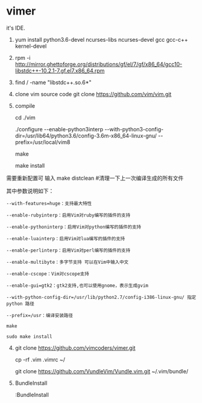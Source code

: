 # vimer
it's IDE.

1. yum install python3.6-devel ncurses-libs ncurses-devel gcc gcc-c++ kernel-devel
2. rpm -i http://mirror.ghettoforge.org/distributions/gf/el/7/gf/x86_64/gcc10-libstdc++-10.2.1-7.gf.el7.x86_64.rpm
3. find / -name "libstdc++.so.6*"
4. clone vim source code
	git clone https://github.com/vim/vim.git
3. compile

	cd ./vim

	./configure --enable-python3interp --with-python3-config-dir=/usr/lib64/python3.6/config-3.6m-x86_64-linux-gnu/ --prefix=/usr/local/vim8

	make

	make install

需要重新配置可 输入 make distclean #清理一下上一次编译生成的所有文件

其中参数说明如下：

	--with-features=huge：支持最大特性
	
	--enable-rubyinterp：启用Vim对ruby编写的插件的支持
	
	--enable-pythoninterp：启用Vim对python编写的插件的支持
	
	--enable-luainterp：启用Vim对lua编写的插件的支持
	
	--enable-perlinterp：启用Vim对perl编写的插件的支持
	
	--enable-multibyte：多字节支持 可以在Vim中输入中文
	
	--enable-cscope：Vim对cscope支持
	
	--enable-gui=gtk2：gtk2支持,也可以使用gnome，表示生成gvim
	
	--with-python-config-dir=/usr/lib/python2.7/config-i386-linux-gnu/ 指定 python 路径
	
	--prefix=/usr：编译安装路径

	make
	
	sudo make install

4. git clone https://github.com/vimcoders/vimer.git

	cp -rf .vim .vimrc ~/

	git clone https://github.com/VundleVim/Vundle.vim.git ~/.vim/bundle/

5. BundleInstall

    :BundleInstall

